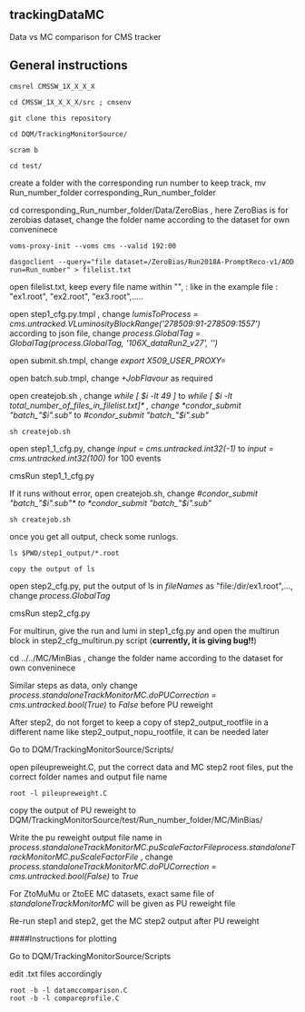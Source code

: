 ## trackingDataMC
Data vs MC comparison for CMS tracker
## General instructions

```
cmsrel CMSSW_1X_X_X_X

cd CMSSW_1X_X_X_X/src ; cmsenv

git clone this repository

cd DQM/TrackingMonitorSource/

scram b

cd test/
```

create a folder with the corresponding run number to keep track, mv Run_number_folder corresponding_Run_number_folder

cd corresponding_Run_number_folder/Data/ZeroBias , here ZeroBias is for zerobias dataset, change the folder name according to the dataset for own conveninece

```
voms-proxy-init --voms cms --valid 192:00

dasgoclient --query="file dataset=/ZeroBias/Run2018A-PromptReco-v1/AOD run=Run_number" > filelist.txt 
```

open filelist.txt, keep every file name within "",   : like in the example file : "ex1.root", "ex2.root", "ex3.root",.....

open step1_cfg.py.tmpl , change *lumisToProcess = cms.untracked.VLuminosityBlockRange('278509:91-278509:1557')*  according to json file, change *process.GlobalTag = GlobalTag(process.GlobalTag, '106X_dataRun2_v27', '')*

open submit.sh.tmpl, change *export X509_USER_PROXY=*

open batch.sub.tmpl, change *+JobFlavour* as required

open createjob.sh , change *while [ $i -lt 49 ]* to *while [ $i -lt total_number_of_files_in_filelist.txt]* , change *condor_submit "batch_"$i".sub"* to *#condor_submit "batch_"$i".sub"*

```
sh createjob.sh 
```

open step1_1_cfg.py, change *input = cms.untracked.int32(-1)* to *input = cms.untracked.int32(100)* for 100 events

cmsRun step1_1_cfg.py

If it runs without error, open createjob.sh, change *#condor_submit "batch_"$i".sub"* to *condor_submit "batch_"$i".sub"*

```
sh createjob.sh
```

once you get all output, check some runlogs. 

```
ls $PWD/step1_output/*.root

copy the output of ls
```

open step2_cfg.py, put the output of ls in *fileNames* as "file:/dir/ex1.root",..., change *process.GlobalTag*

cmsRun step2_cfg.py

For multirun, give the run and lumi in step1_cfg.py and open the multirun block in step2_cfg_multirun.py script (**currently, it is giving bug!!**)

cd ../../MC/MinBias , change the folder name according to the dataset for own conveninece

Similar steps as data, only change *process.standaloneTrackMonitorMC.doPUCorrection = cms.untracked.bool(True)* to *False* before PU reweight

After step2, do not forget to keep a copy of step2_output_rootfile in a different name like step2_output_nopu_rootfile, it can be needed later 

Go to DQM/TrackingMonitorSource/Scripts/

open pileupreweight.C, put the correct data and MC step2 root files, put the correct folder names and output file name

```
root -l pileupreweight.C
```

copy the output of PU reweight to DQM/TrackingMonitorSource/test/Run_number_folder/MC/MinBias/

Write the pu reweight output file name in *process.standaloneTrackMonitorMC.puScaleFactorFileprocess.standaloneTrackMonitorMC.puScaleFactorFile* , change *process.standaloneTrackMonitorMC.doPUCorrection = cms.untracked.bool(False)* to *True*

For ZtoMuMu or ZtoEE MC datasets, exact same file of *standaloneTrackMonitorMC* will be given as PU reweight file

Re-run step1 and step2, get the MC step2 output after PU reweight

####Instructions for plotting

Go to DQM/TrackingMonitorSource/Scripts

edit .txt files accordingly 

```
root -b -l datamccomparison.C
root -b -l compareprofile.C
```















